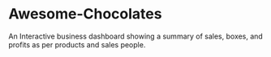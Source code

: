 # Awesome-Chocolates
An Interactive business dashboard showing a summary of sales, boxes, and profits as per products and sales people.
